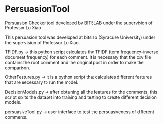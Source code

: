 # PersuasionTool
Persuasion Checker tool developed by BITSLAB under the supervision of Professor Lu Xiao

This persuasion tool was developed at bitslab (Syracuse University) under the supervision of Professor Lu Xiao.

TFIDF.py -> this python script calculates the TFIDF (term frequency–inverse document frequency) for each comment. It is necessary that the csv file contains the root comment and the original post in order to make the comparison. 

OtherFeatures.py -> it is a python script that calculates different features that are necessary to run the model.

DecisionModels.py -> after obtaining all the features for the comments, this script splits the dataset into training and testing to create different decision models.

persuasiveTool.py -> user interface to test the persuasiveness of different comments.
